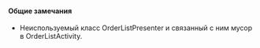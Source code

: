 #### Общие замечания
- Неиспользуемый класс OrderListPresenter и связанный с ним мусор в OrderListActivity.